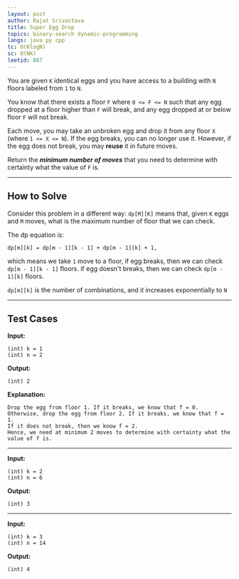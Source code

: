 ```yaml
---
layout: post
author: Rajat Srivastava
title: Super Egg Drop
topics: binary-search dynamic-programming
langs: java py cpp
tc: O(KlogN)
sc: O(NK)
leetid: 887
---
```


You are given `K` identical eggs and you have access to a building with `N` floors labeled from `1` to `N`.

You know that there exists a floor `F` where `0 <= F <= N` such that any egg dropped at a floor higher than `F` will break, 
and any egg dropped at or below floor `F` will not break.

Each move, 
you may take an unbroken egg and drop it from any floor `X` (where `1 <= X <= N`). 
If the egg breaks, you can no longer use it. 
However, if the egg does not break, you may **reuse** it in future moves.

Return the **_minimum number of moves_** that you need to determine with certainty what the value of `F` is.

---

## How to Solve

Consider this problem in a different way:
`dp[M][K]` means that, given `K` eggs and `M` moves,
what is the maximum number of floor that we can check.

The dp equation is:
```
dp[m][k] = dp[m - 1][k - 1] + dp[m - 1][k] + 1,
```

which means we take `1` move to a floor,
if egg breaks, then we can check `dp[m - 1][k - 1]` floors.
if egg doesn't breaks, then we can check `dp[m - 1][k]` floors.

`dp[m][k]` is the number of combinations, and it increases exponentially to `N`

---

## Test Cases

**Input:** 
```
(int) k = 1
(int) n = 2
```

**Output:** 
```
(int) 2
```

**Explanation:**
```
Drop the egg from floor 1. If it breaks, we know that f = 0.
Otherwise, drop the egg from floor 2. If it breaks, we know that f = 1.
If it does not break, then we know f = 2.
Hence, we need at minimum 2 moves to determine with certainty what the value of f is.
```

---

**Input:** 
```
(int) k = 2
(int) n = 6
```

**Output:** 
```
(int) 3
```

---

**Input:**
```
(int) k = 3
(int) n = 14
```

**Output:**
```
(int) 4
```
